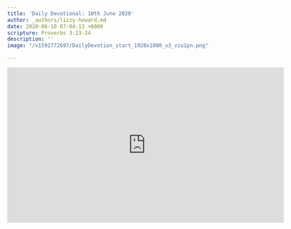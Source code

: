 ```yaml
---
title: 'Daily Devotional: 10th June 2020'
author: _authors/lizzy-howard.md
date: 2020-06-10 07:04:13 +0000
scripture: Proverbs 3:23-24
description: ''
image: "/v1591772697/DailyDevotion_start_1920x1080_v3_vzu1pn.png"

---
```

<iframe src="https://player.vimeo.com/video/427500012" width="640" height="360" frameborder="0" allow="autoplay; fullscreen" allowfullscreen></iframe>